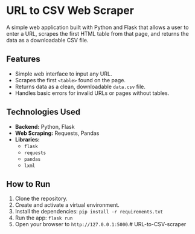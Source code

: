 # URL to CSV Web Scraper

A simple web application built with Python and Flask that allows a user to enter a URL, scrapes the first HTML table from that page, and returns the data as a downloadable CSV file.

## Features
- Simple web interface to input any URL.
- Scrapes the first `<table>` found on the page.
- Returns data as a clean, downloadable `data.csv` file.
- Handles basic errors for invalid URLs or pages without tables.

## Technologies Used
- **Backend:** Python, Flask
- **Web Scraping:** Requests, Pandas
- **Libraries:**
  - `flask`
  - `requests`
  - `pandas`
  - `lxml`

## How to Run
1. Clone the repository.
2. Create and activate a virtual environment.
3. Install the dependencies: `pip install -r requirements.txt`
4. Run the app: `flask run`
5. Open your browser to `http://127.0.0.1:5000`.#   U R L - t o - C S V - s c r a p e r  
 